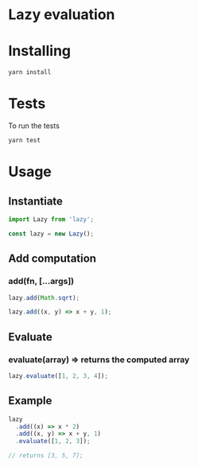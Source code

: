 # Lazy evaluation

# Installing

```
yarn install
```

# Tests

To run the tests

```
yarn test
```

# Usage

## Instantiate

```js
import Lazy from 'lazy';

const lazy = new Lazy();
```

## Add computation

### add(fn, [...args])

```js
lazy.add(Math.sqrt);

lazy.add((x, y) => x + y, 1);
```

## Evaluate

### evaluate(array) => returns the computed array

```js
lazy.evaluate([1, 2, 3, 4]);
```

## Example

```js
lazy
  .add((x) => x * 2)
  .add((x, y) => x + y, 1)
  .evaluate([1, 2, 3]);

// returns [3, 5, 7];
```
